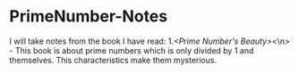 # PrimeNumber-Notes
I will take notes from the book I have read:
    1.*<Prime Number's Beauty>*<\n>
    - This book is about prime numbers which is only divided by 1 and themselves. This characteristics make them mysterious.  

